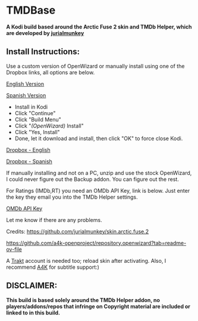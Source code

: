 # TMDBase
**A Kodi build based around the Arctic Fuse 2 skin and TMDb Helper, which are developed by [jurialmunkey](https://github.com/jurialmunkey)**

**Install Instructions:**
------------------------------------
Use a custom version of OpenWizard or manually install using one of the Dropbox links, all options are below. 

[<u>English Version</u>](https://github.com/user-attachments/files/17988163/plugin.program.openwizard.zip)

[<u>Spanish Version</u>](https://github.com/Bigmoco/TMDBase/raw/refs/heads/main/language/es/plugin.program.openwizard.zip)

- Install in Kodi
- Click "Continue"
- Click "Build Menu"
- Click "*(OpenWizard)* Install"
- Click "Yes, Install"
- Done, let it download and install, then click "OK" to force close Kodi.

[Dropbox - English](https://www.dropbox.com/scl/fo/q4ped8gjdbvb61uoytpj8/AP-2MkeCrWquC4hhnuWpct8?rlkey=3dmnyg8ziy73mzdqdygqrydno&st=5kdaze1n&dl=1)

[Dropbox - Spanish](https://www.dropbox.com/scl/fo/zobt1lcflkctoupi9xykh/ADmtZQOgBA7hg5k6qR5lp1Q?rlkey=z96obct1vvhebt9nupvlxv0sc&st=58amsq9d&dl=1)

If manually installing and not on a PC, unzip and use the stock OpenWizard, I could never figure out the Backup addon. You can figure out the rest.

For Ratings (IMDb,RT) you need an OMDb API Key, link is below. Just enter the key they email you into the TMDb Helper settings.

[OMDb API Key](https://www.omdbapi.com/apikey.aspx)

Let me know if there are any problems.

Credits:
https://github.com/jurialmunkey/skin.arctic.fuse.2

https://github.com/a4k-openproject/repository.openwizard?tab=readme-ov-file

A [Trakt](https://trakt.tv/auth/join) account is needed too; reload skin after activating. Also, I recommend [A4K](https://github.com/a4k-openproject/a4kSubtitles) for subtitle support:)

DISCLAIMER: 
-
**This build is based solely around the TMDb Helper addon, no players/addons/repos that infringe on Copyright material are included or linked to in this build.**
